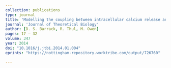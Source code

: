 ```yaml
---
collection: publications
type: journal
title: 'Modelling the coupling between intracellular calcium release and the cell cycle during cortical brain development'
journal: 'Journal of Theoretical Biology'
author: [D. S. Barrack, R. Thul, M. Owen]
pages: 17 – 32
volume: 347
year: 2014
doi: "10.1016/j.jtbi.2014.01.004"
eprints: "https://nottingham-repository.worktribe.com/output/726760"

---
```

